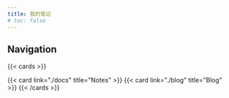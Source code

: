 ```yaml
---
title: 我的笔记
# toc: false
---
```


## Navigation

{{< cards >}}
  <!-- {{< card link="../about" title="About" >}} -->
  {{< card link="./docs" title="Notes" >}}
  {{< card link="./blog" title="Blog" >}}
{{< /cards >}}
<!-- <style>
    /* 设置两栏布局 */
    ul {
        columns: 3; /* 分成两栏 */
        column-gap: 20px; /* 两栏之间的间距 */
    }
    li {
        break-inside: avoid; /* 防止列表项被拆分到两栏 */
    }
</style>
<p>以下是我的所有笔记列表，排版待优化。</p>
<h2>我的笔记列表</h2>
<ul>
  {{ range .Site.RegularPages }}
    <li>
      <a href="{{ .RelPermalink }}">{{ .File.BaseFileName }}</a>
    </li>
  {{ end }}
</ul> -->


